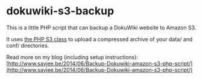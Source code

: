 # dokuwiki-s3-backup
This is a little PHP script that can backup a DokuWiki website to Amazon S3.

It uses [the PHP S3 class](https://github.com/tpyo/amazon-s3-php-class) to upload a compressed archive of your data/ and conf/ directories.

Read more on my blog (including setup instructions): [http://www.savjee.be/2014/06/Backup-Dokuwiki-amazon-s3-php-script/](http://www.savjee.be/2014/06/Backup-Dokuwiki-amazon-s3-php-script/)